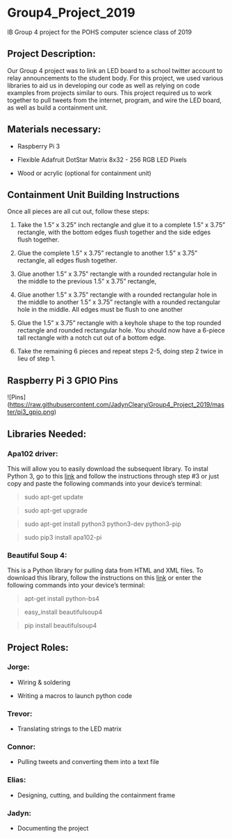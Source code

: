# Group4_Project_2019
IB Group 4 project for the POHS computer science class of 2019

## **Project Description:**

  Our Group 4 project was to link an LED board to a school twitter account to relay announcements to the student body. For this project, we used various libraries to aid us in developing our code as well as relying on code examples from projects similar to ours. This project required us to work together to pull tweets from the internet, program, and wire the LED board, as well as build a containment unit.

## **Materials necessary:**
* Raspberry Pi 3

* Flexible Adafruit DotStar Matrix 8x32 - 256 RGB LED Pixels

* Wood or acrylic (optional for containment unit)

## **Containment Unit Building Instructions**
Once all pieces are all cut out, follow these steps:

1. Take the 1.5” x 3.25” inch rectangle and glue it to a complete 1.5” x 3.75” rectangle, with the bottom edges flush together and the side edges flush together. 

2. Glue the complete 1.5” x 3.75” rectangle to another 1.5” x 3.75” rectangle, all edges flush together.

3. Glue another 1.5” x 3.75” rectangle with a rounded rectangular hole in the middle to the previous 1.5” x 3.75” rectangle, 

4. Glue another  1.5” x 3.75” rectangle with a rounded rectangular hole in the middle to another 1.5” x 3.75” rectangle with a rounded rectangular hole in the middle. All edges must be flush to one another

5. Glue the  1.5” x 3.75” rectangle with a keyhole shape to the top rounded rectangle and rounded rectangular hole. You should now have a 6-piece tall rectangle with a notch cut out of a bottom edge.

6. Take the remaining 6 pieces and repeat steps 2-5, doing step 2 twice in lieu of step 1.

## **Raspberry Pi 3 GPIO Pins**
![Pins]
(https://raw.githubusercontent.com/JadynCleary/Group4_Project_2019/master/pi3_gpio.png)

## **Libraries Needed:**

### Apa102 driver:
This will allow you to easily download the subsequent library. To instal Python 3, go to this [link](https://pimylifeup.com/raspberry-pi-led-strip-apa102/) and follow the instructions through step #3 or just copy and paste the following commands into your device’s terminal:

>sudo apt-get update

>sudo apt-get upgrade

>sudo apt-get install python3 python3-dev python3-pip

>sudo pip3 install apa102-pi

### Beautiful Soup 4:
This is a Python library for pulling data from HTML and XML files. To download this library, follow the instructions on this [link](https://www.pythonforbeginners.com/beautifulsoup/beautifulsoup-4-python) or enter the following commands into your device’s terminal:

>apt-get install python-bs4

>easy_install beautifulsoup4

>pip install beautifulsoup4

## **Project Roles:**
### Jorge:
* Wiring & soldering

* Writing a macros to launch python code

### Trevor:
* Translating strings to the LED matrix

### Connor:
* Pulling tweets and converting them into a text file

### Elias:
* Designing, cutting, and building the containment frame

### Jadyn:
* Documenting the project


